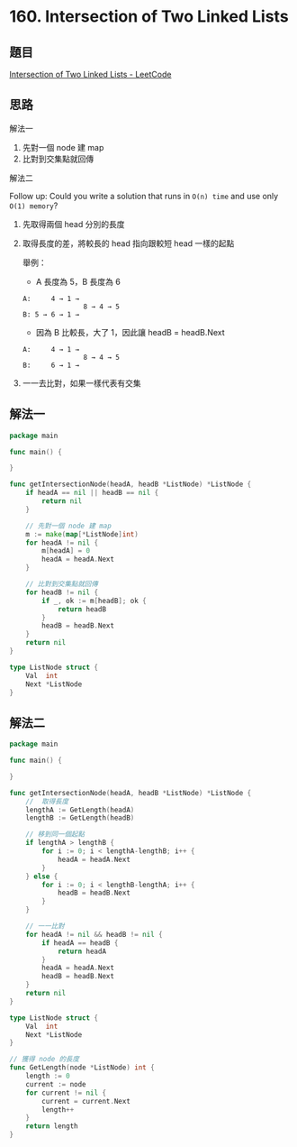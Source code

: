 # 160. Intersection of Two Linked Lists

## 題目

[Intersection of Two Linked Lists - LeetCode](https://leetcode.com/problems/intersection-of-two-linked-lists/)

## 思路

解法一

1. 先對一個 node 建 map
2. 比對到交集點就回傳

解法二

Follow up: Could you write a solution that runs in `O(n) time` and use only `O(1) memory`?

1. 先取得兩個 head 分別的長度
2. 取得長度的差，將較長的 head 指向跟較短 head 一樣的起點

   舉例：

   - A 長度為 5，B 長度為 6

   ```
   A:     4 → 1 →
                  8 → 4 → 5
   B: 5 → 6 → 1 →
   ```

   - 因為 B 比較長，大了 1，因此讓 headB = headB.Next

   ```
   A:     4 → 1 →
                  8 → 4 → 5
   B:     6 → 1 →
   ```

3. 一一去比對，如果一樣代表有交集

## 解法一

```go
package main

func main() {

}

func getIntersectionNode(headA, headB *ListNode) *ListNode {
	if headA == nil || headB == nil {
		return nil
	}

	// 先對一個 node 建 map
	m := make(map[*ListNode]int)
	for headA != nil {
		m[headA] = 0
		headA = headA.Next
	}

	// 比對到交集點就回傳
	for headB != nil {
		if _, ok := m[headB]; ok {
			return headB
		}
		headB = headB.Next
	}
	return nil
}

type ListNode struct {
	Val  int
	Next *ListNode
}
```

## 解法二

```go
package main

func main() {

}

func getIntersectionNode(headA, headB *ListNode) *ListNode {
	//  取得長度
	lengthA := GetLength(headA)
	lengthB := GetLength(headB)

	// 移到同一個起點
	if lengthA > lengthB {
		for i := 0; i < lengthA-lengthB; i++ {
			headA = headA.Next
		}
	} else {
		for i := 0; i < lengthB-lengthA; i++ {
			headB = headB.Next
		}
	}

	// 一一比對
	for headA != nil && headB != nil {
		if headA == headB {
			return headA
		}
		headA = headA.Next
		headB = headB.Next
	}
	return nil
}

type ListNode struct {
	Val  int
	Next *ListNode
}

// 獲得 node 的長度
func GetLength(node *ListNode) int {
	length := 0
	current := node
	for current != nil {
		current = current.Next
		length++
	}
	return length
}
```
